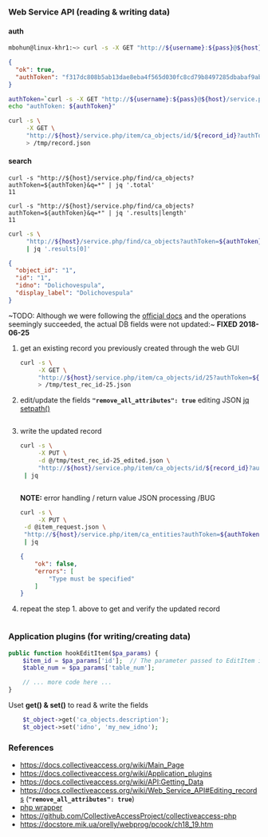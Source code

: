 ### Web Service API (reading & writing data)

#### auth
```BASH
mbohun@linux-khr1:~> curl -s -X GET "http://${username}:${pass}@${host}/service.php/auth/login" | jq
```
```JSON
{
  "ok": true,
  "authToken": "f317dc808b5ab13dae8eba4f565d030fc8cd79b8497285dbabaf9abe2e761c27"
}
```
```BASH
authToken=`curl -s -X GET "http://${username}:${pass}@${host}/service.php/auth/login" | jq -r '.authToken'`
echo "authToken: ${authToken}"

curl -s \
     -X GET \
     "http://${host}/service.php/item/ca_objects/id/${record_id}?authToken=${authToken}" \
     > /tmp/record.json
```

#### search
```
curl -s "http://${host}/service.php/find/ca_objects?authToken=${authToken}&q=*" | jq '.total'
11

curl -s "http://${host}/service.php/find/ca_objects?authToken=${authToken}&q=*" | jq '.results|length'
11

```
```BASH
curl -s \
     "http://${host}/service.php/find/ca_objects?authToken=${authToken}&q=*" \
     | jq '.results[0]'
```
```JSON
{
  "object_id": "1",
  "id": "1",
  "idno": "Dolichovespula",
  "display_label": "Dolichovespula"
}
```

~TODO: Although we were following the [official docs](https://docs.collectiveaccess.org/wiki/Web_Service_API#Editing_records) and the operations seemingly succeeded, the actual DB fields were not updated:~ **FIXED 2018-06-25**

1. get an existing record you previously created through the web GUI
   ```BASH
   curl -s \
        -X GET \
        "http://${host}/service.php/item/ca_objects/id/25?authToken=${authToken}&pretty=1&format=edit" \
        > /tmp/test_rec_id-25.json
   ```
2. edit/update the fields
   **`"remove_all_attributes": true`**
   editing JSON [jq setpath()](https://stedolan.github.io/jq/manual/#Builtinoperatorsandfunctions)
   ```
   
   ```
3. write the updated record
   ```BASH
   curl -s \
        -X PUT \
        -d @/tmp/test_rec_id-25_edited.json \
        "http://${host}/service.php/item/ca_objects/id/${record_id}?authToken=${authToken}" \
	| jq
   ```
   ```JSON
   
   ```
   **NOTE:** error handling / return value JSON processing /BUG
   ```BASH
   curl -s \
        -X PUT \
	-d @item_request.json \
	"http://${host}/service.php/item/ca_entities?authToken=${authToken}" \
	| jq
   ```
   ```JSON
   {
       "ok": false,
       "errors": [
           "Type must be specified"
       ]
   }
   ```
4. repeat the step 1. above to get and verify the updated record  
   ```
   ```
### Application plugins (for writing/creating data)

```php
public function hookEditItem($pa_params) {
	$item_id = $pa_params['id'];  // The parameter passed to EditItem is a key'ed array of values (see below for details)
	$table_num = $pa_params['table_num'];

	// ... more code here ...
}
```

Uset **get() & set()** to read & write the fields
```php
	$t_object->get('ca_objects.description');
	$t_object->set('idno', 'my_new_idno');
```

### References
- https://docs.collectiveaccess.org/wiki/Main_Page
- https://docs.collectiveaccess.org/wiki/Application_plugins
- https://docs.collectiveaccess.org/wiki/API:Getting_Data
- https://docs.collectiveaccess.org/wiki/Web_Service_API#Editing_records (**`"remove_all_attributes": true`**)
- [php wrapper](https://github.com/stefankeidel/ca-service-wrapper)
- https://github.com/CollectiveAccessProject/collectiveaccess-php
- https://docstore.mik.ua/orelly/webprog/pcook/ch18_19.htm
